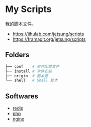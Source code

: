 # My Scripts

我的脚本文件。

- https://jihulab.com/jetsung/scripts
- https://framagit.org/jetsung/scripts

## Folders

```bash
├── conf    # 软件配置文件
├── install # 软件安装
├── origin  # 脚本源
└── shell   # Shell 脚本
```

## Softwares

- [redis](install/redis.sh)
- [php](install/php-8.sh)
- [nginx](install/nginx.sh)
